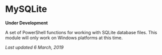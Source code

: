 # MySQLite

__Under Development__

A set of PowerShell functions for working with SQLite database files. This module will only work on Windows platforms at this time.

_Last updated 6 March, 2019_

